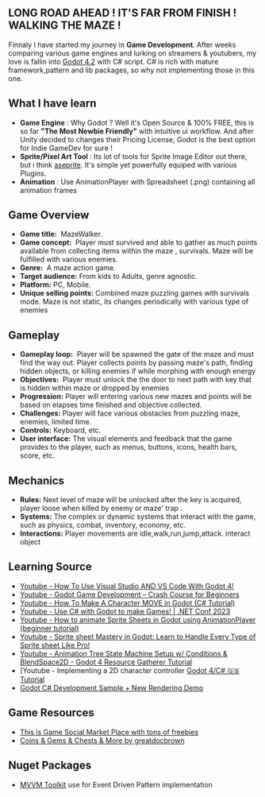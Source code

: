 ## LONG ROAD AHEAD ! IT'S FAR FROM FINISH ! WALKING THE MAZE !

Finnaly I have started my journey in <strong>Game Development</strong>.<break>
After weeks comparing various game engines and lurking on streamers & youtubers, my love is fallin into [Godot 4.2](https://godotengine.org/ "Free & Opensource Game Engine") with C# script.
C# is rich with mature framework,pattern and lib packages, so why not implementing those in this one.

## What I have learn 
- **Game Engine** : Why Godot ? Well it's Open Source & 100% FREE, this is so far <strong>"The Most Newbie Friendly"</strong> with intuitive  ui workflow. And after Unity decided to changes their Pricing License,  Godot is the best option for Indie GameDev for sure !
- **Sprite/Pixel Art Tool** : Its lot of tools for Sprite Image Editor out there, but i think [aseprite](https://www.aseprite.org/). It's simple yet powerfully equiped with various Plugins.
- **Animation** : Use AnimationPlayer with Spreadsheet (.png) containing all animation frames 

## Game Overview

- **Game title:**  MazeWalker.
- **Game concept:**  Player must survived and able to gather as much points available from collecting items  within the  maze , survivals. Maze will be fulfilled with various enemies.
- **Genre:**  A maze action game.
- **Target audience:** From kids to Adults, genre agnostic.
- **Platform:** PC, Mobile.
- **Unique selling points:** Combined maze puzzling games with survivals mode. Maze is not static, its changes periodically with various type of enemies

## Gameplay

- **Gameplay loop:**  Player will be spawned the gate of the maze and must find the way out. Player collects points by passing maze's path, finding hidden objects, or killing enemies if  while morphing with  enough energy
- **Objectives:**  Player must unlock the the door to next path with key that is hidden within maze or dropped by enemies
- **Progression:** Player will entering various new mazes and points will be based on elapses time finished and objective collected.
- **Challenges:** Player will face various obstacles from puzzling maze, enemies, limited time.
- **Controls:** Keyboard, etc.
- **User interface:** The visual elements and feedback that the game provides to the player, such as menus, buttons, icons, health bars, score, etc.

## Mechanics

- **Rules:** Next level of  maze will be unlocked after the key is acquired, player loose when killed by enemy or maze' trap .
- **Systems:** The complex or dynamic systems that interact with the game, such as physics, combat, inventory, economy, etc.
- **Interactions:** Player movements are idle,walk,run,jump,attack. interact  object

## Learning Source
- [Youtube - How To Use Visual Studio AND VS Code With Godot 4!](https://youtu.be/OtfxxY4AeVQ?si=k3Y0fbjMYGFvu01v)
- [Youtube - Godot Game Development – Crash Course for Beginners ](https://youtu.be/S8lMTwSRoRg?si=TlaZsRICYSjpJ4-P "Godot Game Development – Crash Course for Beginners")
- [Youtube - How To Make A Character MOVE in Godot (C# Tutorial)](https://www.youtube.com/watch?v=iBLJ89ZwXys "How To Make A Character MOVE in Godot (C# Tutorial)")
- [Youtube - Use C# with Godot to make Games! | .NET Conf 2023](https://www.youtube.com/watch?v=fVkA1AHd37M&t=1142s "Use C# with Godot to make Games! | .NET Conf 2023")
- [Youtube - How to animate Sprite Sheets in Godot using AnimationPlayer (beginner tutorial)](https://www.youtube.com/watch?v=FEwE6myyz_I "How to animate Sprite Sheets in Godot using AnimationPlayer (beginner tutorial)")
- [Youtube - Sprite sheet Mastery in Godot: Learn to Handle Every Type of Sprite sheet Like Pro!](https://youtu.be/VlD7PtFIRlo?si=PLFDEP9P-EISpk8S)
- [Youtube - Animation Tree State Machine Setup w/ Conditions & BlendSpace2D - Godot 4 Resource Gatherer Tutorial](https://youtu.be/WrMORzl3g1U?si=n5RFLN_2KY_IUyAT)
- [Youtube - Implementing a 2D character controller [Godot 4/C# 🇬🇧 Tutorial](https://youtu.be/b7UNuZ-s_Kg?si=PVGrr4LM0PByhWCu)
- [Godot C# Development Sample + New Rendering Demo](https://gamefromscratch.com/godot-c-development-sample-new-rendering-demo/)

## Game Resources
- [This is Game Social Market Place with tons of freebies](https://itch.io/)
- [Coins & Gems & Chests & More by greatdocbrown](https://greatdocbrown.itch.io/coins-gems-etc "Created by greatdocbrown")

## Nuget Packages
- [MVVM Toolkit](https://www.nuget.org/packages/CommunityToolkit.Mvvm) use for Event Driven Pattern implementation
